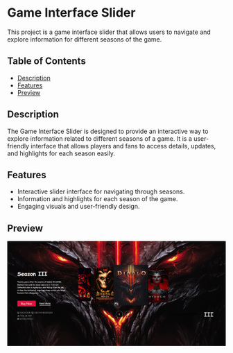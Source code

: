 # Game Interface Slider

This project is a game interface slider that allows users to navigate and explore information for different seasons of the game.

## Table of Contents

- [Description](#description)
- [Features](#features)
- [Preview](#preview)


## Description

The Game Interface Slider is designed to provide an interactive way to explore information related to different seasons of a game. It is a user-friendly interface that allows players and fans to access details, updates, and highlights for each season easily.

## Features

- Interactive slider interface for navigating through seasons.
- Information and highlights for each season of the game.
- Engaging visuals and user-friendly design.


## Preview

<img src='DiabloSlider.PNG' />
